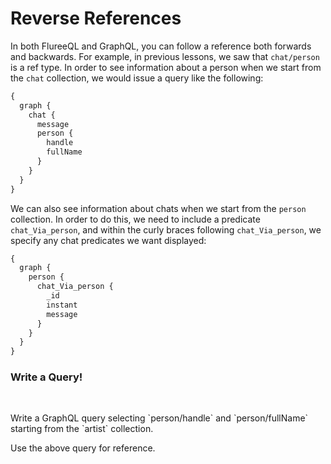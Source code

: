 # Reverse References

In both FlureeQL and GraphQL, you can follow a reference both forwards and backwards. For example, in previous lessons, we saw that `chat/person` is a ref type. In order to see information about a person when we start from the `chat` collection, we would issue a query like the following:

```graphql
{
  graph {
    chat {
      message
      person {
        handle
        fullName
      }
    }
  }
}
```

We can also see information about chats when we start from the `person` collection. In order to do this, we need to include a predicate `chat_Via_person`, and within the curly braces following `chat_Via_person`, we specify any chat predicates we want displayed:

```graphql
{
  graph {
    person {
      chat_Via_person {
        _id
        instant
        message
      }
    }
  }
}
```

<div class="challenge">
<h3>Write a Query!</h3>
<br/>
<p>Write a GraphQL query selecting `person/handle` and `person/fullName` starting from the `artist` collection.</p>

<p>Use the above query for reference.</p>

</div>
